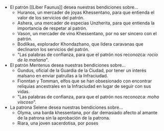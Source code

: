 - El patrón [[Liber Faunus]] desea nuestras bendiciones sobre...
	- Huranos, un mercader de joyas Khessentano, para que entienda el valor de los servicios del patrón.
	- Ashera, una mercader de especias Unzherita, para que entienda la importancia de respetar al patrón.
	- Vason, un mercader de vino Khessentano, por no ser sincero con el patrón.
	- Bodilkas, explorador Khondazhano, que lidera caravanas que declinaron los servicios del patrón.
	- "Las palabras de confianza, para que el patrón nos reconozca: *rocío de la mañana*".
- El patrón Mentenus desea nuestras bendiciones sobre...
	- Gundus, oficial de la Guardia de la Ciudad, por tener un interés malsano en enviar patrullas a la Infraciudad.
	- Fionntan y Tomman, elfos que se han obsesionado con encontrar reliquias ancestrales en la Infraciudad en lugar de seguir con sus vidas.
	- "Las palabras de confianza, para que el patrón nos reconozca: *moho viscoso*".
- La patrona Selene desea nuestras bendiciones sobre...
	- Olyma, una barda khessentana, por dar demasiado afecto al amante de la patrona sin la aprobación de la patrona.
	- Riara, una joven sacerdotisa, por poses